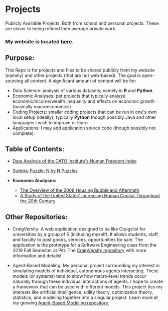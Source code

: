 # Projects
Publicly Available Projects.  Both from school and personal projects.  These are closer to being refined then average private work.

### My website is located [here](https://andrew-morgan-website.herokuapp.com).

## Purpose: 

This Repo is for projects and files to be shared publicly from my website (namely) and other projects (that are not web-based). The goal is open-sourcing all content. A significant amount of content will be for:

- Data Science: analysis of various datasets; namely in **R** and **Python**.
- Economic Analyses: pet projects that typically analyze economic/income/wealth inequality and effects on economic 
  growth (basically macroeconomics)
- Coding Projects: smaller coding projects that can be run in one's own local setup (ideally); 
  typically **Python** though possibly Java and other languages I wish to improve or learn
- Applications: I may add application source code (though possibly not complete).


## Table of Contents:

- [Data Analysis of the CATO Institute's Human Freedom Index](https://github.com/amm414/Projects/tree/master/WrittenPosts/DataAnalyses/HumanFreedomIndex/AnalysisOfHumanFreedomIndex)

- [Sudoku Puzzle: N by N Puzzles](https://github.com/amm414/Projects/tree/master/CodingProjects/Sudoku)

- **Economic Analyses:**
  - [The Overview of the 2008 Housing Bubble and Aftermath](https://github.com/amm414/Projects/tree/master/WrittenPosts/EconomicPapers/HousingCrisis2008)
  - [A Study of the United States' Increasing Human Capital Throughout the 20th Century](https://github.com/amm414/Projects/tree/master/WrittenPosts/EconomicPapers/USAEducation20thCentury)


## Other Repositories:

- CraigVersity: A web application designed to be like Craigslist for universities by a group of 5 (including myself). 
  It allows students, staff, and faculty to post goods, services, opportunities for sale. The application is the 
  prototype for a Software Engineering class from the 2019 Fall Semester at Pitt. 
  The [CraigVersity repository](https://github.com/amm414/CS1530-Software-Engineering-Project) with more information and details!
  
- Agent-Based Modeling: My personal project surrounding my interest in simulating models of individual, autonomous 
  agents interacting. These models (or systems) tend to show how macro-level trends occur naturally through these 
  individual interactions of agents. I hope to create a framework that can be used with different models. This project 
  ties my interests like artificial intelligence, utility theory, optimization theory, statistics, and modeling together
  into a singular project. Learn more at my growing [Agent-Based Modeling repository](https://github.com/amm414/Agent-Based-Modeling).


<!---
amm414/amm414 is a ✨ special ✨ repository because its `README.md` (this file) appears on your GitHub profile.
You can click the Preview link to take a look at your changes.
--->
